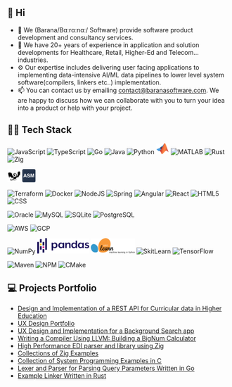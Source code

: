 ## 👋 Hi

- 🔭 We (Barana/Bɑːrɑːnɑː/ Software) provide software product development and consultancy services.
- 🌱 We have 20+ years of experience in application and solution developments for Healthcare, Retail, Higher-Ed and
  Telecom... industries.
- ⚙️ Our expertise includes delivering user facing applications to implementing data-intensive AI/ML data pipelines to lower level system software(compilers, linkers etc..) implementation.
- 📫 You can contact us by emailing contact@baranasoftware.com. We are happy to discuss how we can collaborate with you to
  turn your idea into a product or help with your project.

## 🔨🔧 Tech Stack

<p>
    <img src="https://www.vectorlogo.zone/logos/javascript/javascript-ar21.svg" alt="JavaScript" height="40"/>
    <img src="https://www.vectorlogo.zone/logos/typescriptlang/typescriptlang-icon.svg" alt="TypeScript" height="30"/>
    <img src="https://www.vectorlogo.zone/logos/golang/golang-icon.svg" alt="Go" height="45"/>
    <img src="https://www.vectorlogo.zone/logos/java/java-icon.svg" alt="Java" height="35"/>
    <img src="https://www.vectorlogo.zone/logos/python/python-icon.svg" alt="Python" width="30"/>
    <img src="images/matlab.svg" alt="MATLAB" width="30"/>
    <img src="https://www.vectorlogo.zone/logos/open-std_c/open-std_c-icon~alt.svg" alt="MATLAB" width="30"/>
    <img src="https://www.vectorlogo.zone/logos/rust-lang/rust-lang-icon.svg" alt="Rust" height="30"/>
    <img src="https://www.vectorlogo.zone/logos/ziglang/ziglang-icon.svg" alt="Zig" height="40"/>
</p>

<p>
    <img src="images/LLVM.svg" alt="LLVM" height="30"/>
    <img src="images/assembly.svg" alt="Assembly" height="30"/>
</p>

<p>
  <img src="https://www.vectorlogo.zone/logos/terraformio/terraformio-icon.svg" alt="Terraform" height="30"/>
  <img src="https://www.vectorlogo.zone/logos/docker/docker-icon.svg" alt="Docker" height="40"/>
  <img src="https://www.vectorlogo.zone/logos/nodejs/nodejs-ar21.svg" alt="NodeJS" height="40"/>
  <img src="https://www.vectorlogo.zone/logos/springio/springio-icon.svg" alt="Spring" height="30"/>
  <img src="https://www.vectorlogo.zone/logos/angular/angular-icon.svg" alt="Angular" height=30"/>
  <img src="https://www.vectorlogo.zone/logos/reactjs/reactjs-icon.svg" alt="React" height="30"/>
  <img src="https://www.vectorlogo.zone/logos/w3_html5/w3_html5-icon.svg" alt="HTML5" height="30"/>
  <img src="https://www.vectorlogo.zone/logos/w3_css/w3_css-icon.svg" alt="CSS" height="30"/>
</p>

<p>
  <img src="https://www.vectorlogo.zone/logos/oracle/oracle-ar21.svg" alt="Oracle" height="40"/>
  <img src="https://www.vectorlogo.zone/logos/mysql/mysql-icon.svg" alt="MySQL" height="40"/>
  <img src="https://www.vectorlogo.zone/logos/sqlite/sqlite-ar21.svg" alt="SQLite" height="40"/>
  <img src="https://www.vectorlogo.zone/logos/postgresql/postgresql-vertical.svg" alt="PostgreSQL" height="40"/>
</p>

<p>
  <img src="https://www.vectorlogo.zone/logos/amazon_aws/amazon_aws-ar21.svg" alt="AWS" height="40"/>
  <img src="https://www.vectorlogo.zone/logos/google_cloud/google_cloud-icon.svg" alt="GCP" height="40"/>
</p>

<p>
  <img src="https://www.vectorlogo.zone/logos/numpy/numpy-ar21.svg" alt="NumPy" height="40"/>
  <img src="images/pandas.svg" alt="Pandas" height="35"/>
  <img src="images/scikit-learn.svg" alt="SkitLearn" height="35" width="100"/>
  <img src="https://www.vectorlogo.zone/logos/kaggle/kaggle-ar21.svg" alt="SkitLearn" height="35"/>
  <img src="https://www.vectorlogo.zone/logos/tensorflow/tensorflow-ar21.svg" alt="TensorFlow" height="35"/>
</p>

<p>
  <img src="https://www.vectorlogo.zone/logos/apache_maven/apache_maven-ar21.svg" alt="Maven" height="35"/>
  <img src="https://www.vectorlogo.zone/logos/npmjs/npmjs-ar21.svg" alt="NPM" height="35"/>
  <img src="https://www.vectorlogo.zone/logos/cmake/cmake-icon.svg" alt="CMake" height="35"/>
</p>

## 💻 Projects Portfolio
* [Design and Implementation of a REST API for Curricular data in Higher Education](https://github.com/baranasoftware/curricular-api)
* [UX Design Portfolio](https://github.com/baranasoftware/ux-design)
* [UX Design and Implementation for a Background Search app](https://github.com/baranasoftware/background-app)
* [Writing a Compiler Using LLVM: Building a BigNum Calculator](https://github.com/baranasoftware/bignum)
* [High Performance EDI parser and library using Zig](https://github.com/baranasoftware/edi)
* [Collections of Zig Examples](https://github.com/baranasoftware/zig-examples)
* [Collection of System Programming Examples in C](https://github.com/baranasoftware/system)
* [Lexer and Parser for Parsing Query Parameters Written in Go](https://github.com/baranasoftware/query-parser)
* [Example Linker Written in Rust](https://github.com/baranasoftware/linker)
